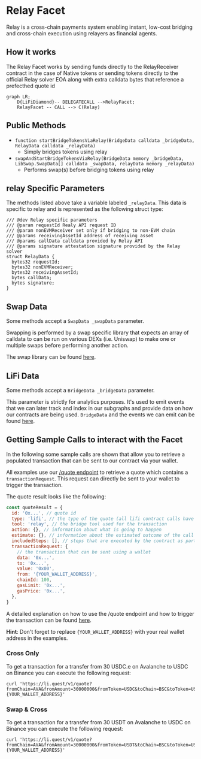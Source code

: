 # Relay Facet

Relay is a cross-chain payments system enabling instant, low-cost bridging and cross-chain execution using relayers as financial agents.

## How it works

The Relay Facet works by sending funds directly to the RelayReceiver contract in the case of Native tokens or sending tokens directly
to the official Relay solver EOA along with extra calldata bytes that reference a prefecthed quote id

```mermaid
graph LR;
    D{LiFiDiamond}-- DELEGATECALL -->RelayFacet;
    RelayFacet -- CALL --> C(Relay)
```

## Public Methods

- `function startBridgeTokensViaRelay(BridgeData calldata _bridgeData, RelayData calldata _relayData)`
  - Simply bridges tokens using relay
- `swapAndStartBridgeTokensViaRelay(BridgeData memory _bridgeData, LibSwap.SwapData[] calldata _swapData, relayData memory _relayData)`
  - Performs swap(s) before bridging tokens using relay

## relay Specific Parameters

The methods listed above take a variable labeled `_relayData`. This data is specific to relay and is represented as the following struct type:

```solidity
/// @dev Relay specific parameters
/// @param requestId Realy API request ID
/// @param nonEVMReceiver set only if bridging to non-EVM chain
/// @params receivingAssetId address of receiving asset
/// @params callData calldata provided by Relay API
/// @params signature attestation signature provided by the Relay solver
struct RelayData {
  bytes32 requestId;
  bytes32 nonEVMReceiver;
  bytes32 receivingAssetId;
  bytes callData;
  bytes signature;
}
```

## Swap Data

Some methods accept a `SwapData _swapData` parameter.

Swapping is performed by a swap specific library that expects an array of calldata to can be run on various DEXs (i.e. Uniswap) to make one or multiple swaps before performing another action.

The swap library can be found [here](../src/Libraries/LibSwap.sol).

## LiFi Data

Some methods accept a `BridgeData _bridgeData` parameter.

This parameter is strictly for analytics purposes. It's used to emit events that we can later track and index in our subgraphs and provide data on how our contracts are being used. `BridgeData` and the events we can emit can be found [here](../src/Interfaces/ILiFi.sol).

## Getting Sample Calls to interact with the Facet

In the following some sample calls are shown that allow you to retrieve a populated transaction that can be sent to our contract via your wallet.

All examples use our [/quote endpoint](https://apidocs.li.fi/reference/get_quote) to retrieve a quote which contains a `transactionRequest`. This request can directly be sent to your wallet to trigger the transaction.

The quote result looks like the following:

```javascript
const quoteResult = {
  id: '0x...', // quote id
  type: 'lifi', // the type of the quote (all lifi contract calls have the type "lifi")
  tool: 'relay', // the bridge tool used for the transaction
  action: {}, // information about what is going to happen
  estimate: {}, // information about the estimated outcome of the call
  includedSteps: [], // steps that are executed by the contract as part of this transaction, e.g. a swap step and a cross step
  transactionRequest: {
    // the transaction that can be sent using a wallet
    data: '0x...',
    to: '0x...',
    value: '0x00',
    from: '{YOUR_WALLET_ADDRESS}',
    chainId: 100,
    gasLimit: '0x...',
    gasPrice: '0x...',
  },
}
```

A detailed explanation on how to use the /quote endpoint and how to trigger the transaction can be found [here](https://docs.li.fi/products/more-integration-options/li.fi-api/transferring-tokens-example).

**Hint**: Don't forget to replace `{YOUR_WALLET_ADDRESS}` with your real wallet address in the examples.

### Cross Only

To get a transaction for a transfer from 30 USDC.e on Avalanche to USDC on Binance you can execute the following request:

```shell
curl 'https://li.quest/v1/quote?fromChain=AVA&fromAmount=30000000&fromToken=USDC&toChain=BSC&toToken=USDC&slippage=0.03&allowBridges=relay&fromAddress={YOUR_WALLET_ADDRESS}'
```

### Swap & Cross

To get a transaction for a transfer from 30 USDT on Avalanche to USDC on Binance you can execute the following request:

```shell
curl 'https://li.quest/v1/quote?fromChain=AVA&fromAmount=30000000&fromToken=USDT&toChain=BSC&toToken=USDC&slippage=0.03&allowBridges=relay&fromAddress={YOUR_WALLET_ADDRESS}'
```
